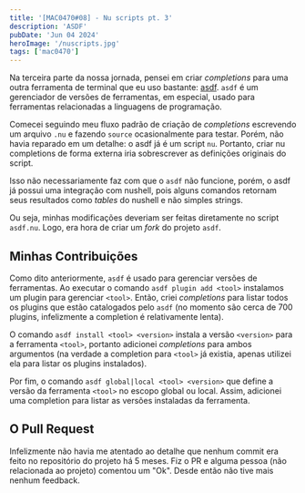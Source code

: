 ```yaml
---
title: '[MAC0470#08] - Nu scripts pt. 3'
description: 'ASDF'
pubDate: 'Jun 04 2024'
heroImage: '/nuscripts.jpg'
tags: ['mac0470']
---
```


Na terceira parte da nossa jornada, pensei em criar _completions_ para uma outra ferramenta de terminal que eu uso bastante: [asdf](https://asdf-vm.com). `asdf` é um gerenciador de versões de ferramentas, em especial, usado para ferramentas relacionadas a linguagens de programação.

Comecei seguindo meu fluxo padrão de criação de _completions_ escrevendo um arquivo `.nu` e fazendo `source` ocasionalmente para testar. Porém, não havia reparado em um detalhe: o asdf já é um script `nu`. Portanto, criar nu completions de forma externa iria sobrescrever as definições originais do script.

Isso não necessariamente faz com que o `asdf` não funcione, porém, o asdf já possui uma integração com nushell, pois alguns comandos retornam seus resultados como _tables_ do nushell e não simples strings.

Ou seja, minhas modificações deveriam ser feitas diretamente no script `asdf.nu`. Logo, era hora de criar um _fork_ do projeto `asdf`.

## Minhas Contribuições

Como dito anteriormente, `asdf` é usado para gerenciar versões de ferramentas. Ao executar o comando `asdf plugin add <tool>` instalamos um plugin para gerenciar `<tool>`. Então, criei _completions_ para listar todos os plugins que estão catalogados pelo `asdf` (no momento são cerca de 700 plugins, infelizmente a completion é relativamente lenta).

O comando `asdf install <tool> <version>` instala a versão `<version>` para a ferramenta `<tool>`, portanto adicionei _completions_ para ambos argumentos (na verdade a completion para `<tool>` já existia, apenas utilizei ela para listar os plugins instalados).

Por fim, o comando `asdf global|local <tool> <version>` que define a versão da ferramenta `<tool>` no escopo global ou local. Assim, adicionei uma completion para listar as versões instaladas da ferramenta.

## O Pull Request

Infelizmente não havia me atentado ao detalhe que nenhum commit era feito no repositório do projeto há 5 meses. Fiz o PR e alguma pessoa (não relacionada ao projeto) comentou um "Ok". Desde então não tive mais nenhum feedback.
